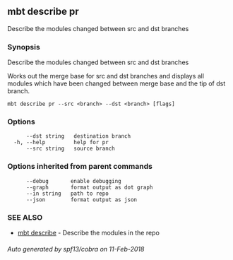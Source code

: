 ## mbt describe pr

Describe the modules changed between src and dst branches

### Synopsis


Describe the modules changed between src and dst branches

Works out the merge base for src and dst branches and 
displays all modules which have been changed between merge base and 
the tip of dst branch.	


```
mbt describe pr --src <branch> --dst <branch> [flags]
```

### Options

```
      --dst string   destination branch
  -h, --help         help for pr
      --src string   source branch
```

### Options inherited from parent commands

```
      --debug       enable debugging
      --graph       format output as dot graph
      --in string   path to repo
      --json        format output as json
```

### SEE ALSO
* [mbt describe](mbt_describe.md)	 - Describe the modules in the repo

###### Auto generated by spf13/cobra on 11-Feb-2018
